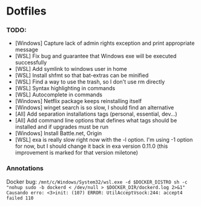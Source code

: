 # Dotfiles

### TODO:

- [Windows] Capture lack of admin rights exception and print appropriate message
- [WSL] Fix bug and guarantee that Windows exe will be executed successfully
- [WSL] Add symlink to windows user in home
- [WSL] Install shfmt so that bat-extras can be minified
- [WSL] Find a way to use the trash, so I don't use rm directly
- [WSL] Syntax highlighting in commands
- [WSL] Autocomplete in commands
- [Windows] Netflix package keeps reinstalling itself
- [Windows] winget search is so slow, I should find an alternative
- [All] Add separation installations tags (personal, essential, dev...)
- [All] Add command line options that defines what tags should be installed and if upgrades must be run
- [Windows] Install Battle.net, Origin
- [WSL] exa is really slow right now with the -l option. I'm using -1 option for now, but I should change it back in exa version 0.11.0 (this improvement is marked for that version miletone)

### Annotations

Docker bug:
    ```/mnt/c/Windows/System32/wsl.exe -d $DOCKER_DISTRO sh -c "nohup sudo -b dockerd < /dev/null > $DOCKER_DIR/dockerd.log 2>&1"
    Causando erro:
    <3>init: (107) ERROR: UtilAcceptVsock:244: accept4 failed 110```
